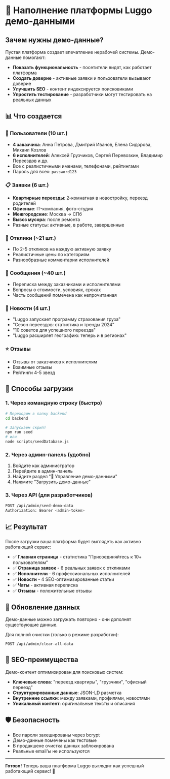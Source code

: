 # 🌱 Наполнение платформы Luggo демо-данными

## Зачем нужны демо-данные?

Пустая платформа создает впечатление нерабочей системы. Демо-данные помогают:

- **Показать функциональность** - посетители видят, как работает платформа
- **Создать доверие** - активные заявки и пользователи вызывают доверие
- **Улучшить SEO** - контент индексируется поисковиками
- **Упростить тестирование** - разработчики могут тестировать на реальных данных

## 📊 Что создается

### 👥 Пользователи (10 шт.)
- **4 заказчика**: Анна Петрова, Дмитрий Иванов, Елена Сидорова, Михаил Козлов
- **6 исполнителей**: Алексей Грузчиков, Сергей Перевозкин, Владимир Переездов и др.
- Все с реалистичными именами, телефонами, рейтингами
- Пароль для всех: `password123`

### 📋 Заявки (6 шт.)
- **Квартирные переезды**: 2-комнатная в новостройку, переезд родителей
- **Офисные**: IT-компания, фото-студия  
- **Межгородские**: Москва → СПб
- **Вывоз мусора**: после ремонта
- Разные статусы: активные, в работе, завершенные

### 💼 Отклики (~21 шт.)
- По 2-5 откликов на каждую активную заявку
- Реалистичные цены по категориям
- Разнообразные комментарии исполнителей

### 💬 Сообщения (~40 шт.)
- Переписка между заказчиками и исполнителями
- Вопросы о стоимости, условиях, сроках
- Часть сообщений помечена как непрочитанная

### 📰 Новости (4 шт.)
- "Luggo запускает программу страхования груза"
- "Сезон переездов: статистика и тренды 2024"
- "10 советов для успешного переезда"
- "Luggo расширяет географию: теперь и в регионах"

### ⭐ Отзывы
- Отзывы от заказчиков к исполнителям
- Взаимные отзывы
- Рейтинги 4-5 звезд

## 🚀 Способы загрузки

### 1. Через командную строку (быстро)

```bash
# Переходим в папку backend
cd backend

# Запускаем скрипт
npm run seed
# или
node scripts/seedDatabase.js
```

### 2. Через админ-панель (удобно)

1. Войдите как администратор
2. Перейдите в админ-панель
3. Найдите раздел "🌱 Управление демо-данными"
4. Нажмите "Загрузить демо-данные"

### 3. Через API (для разработчиков)

```bash
POST /api/admin/seed-demo-data
Authorization: Bearer <admin-token>
```

## 📈 Результат

После загрузки ваша платформа будет выглядеть как активно работающий сервис:

- ✅ **Главная страница** - статистика "Присоединяйтесь к 10+ пользователям"
- ✅ **Страница заявок** - 6 реальных заявок с откликами
- ✅ **Исполнители** - 6 профессиональных исполнителей
- ✅ **Новости** - 4 SEO-оптимизированные статьи
- ✅ **Чаты** - активная переписка
- ✅ **Отзывы** - положительные отзывы

## 🔄 Обновление данных

Демо-данные можно загружать повторно - они дополнят существующие данные.

Для полной очистки (только в режиме разработки):
```bash
POST /api/admin/clear-all-data
```

## 🎯 SEO-преимущества

Демо-контент оптимизирован для поисковых систем:

- **Ключевые слова**: "переезд квартиры", "грузчики", "офисный переезд"
- **Структурированные данные**: JSON-LD разметка
- **Внутренние ссылки**: между заявками, профилями, новостями
- **Уникальный контент**: оригинальные тексты и описания

## 🛡️ Безопасность

- Все пароли захешированы через bcrypt
- Демо-данные помечены как тестовые
- В продакшене очистка данных заблокирована
- Реальные email'ы не используются

---

**Готово!** Теперь ваша платформа Luggo выглядит как успешный работающий сервис! 🎉 